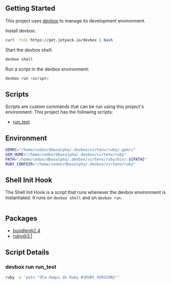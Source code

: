 <!-- gen-readme start - generated by https://github.com/jetify-com/devbox/ -->
## Getting Started
This project uses [devbox](https://github.com/jetify-com/devbox) to manage its development environment.

Install devbox:
```sh
curl -fsSL https://get.jetpack.io/devbox | bash
```

Start the devbox shell:
```sh 
devbox shell
```

Run a script in the devbox environment:
```sh
devbox run <script>
```
## Scripts
Scripts are custom commands that can be run using this project's environment. This project has the following scripts:

* [run_test](#devbox-run-run_test)

## Environment

```sh
GEMRC="/home/cedon/dboxalpha/.devbox/virtenv/ruby/.gemrc"
GEM_HOME="/home/cedon/dboxalpha/.devbox/virtenv/ruby"
PATH="/home/cedon/dboxalpha/.devbox/virtenv/ruby/bin/:${PATH}"
RUBY_CONFDIR="/home/cedon/dboxalpha/.devbox/virtenv/ruby"
```

## Shell Init Hook
The Shell Init Hook is a script that runs whenever the devbox environment is instantiated. It runs 
on `devbox shell` and on `devbox run`.
```sh

```

## Packages

* [bundler@2.4](https://www.nixhub.io/packages/bundler)
* [ruby@3.1](https://www.nixhub.io/packages/ruby)

## Script Details

### devbox run run_test
```sh
ruby -e 'puts "Ola daqui do Ruby #{RUBY_VERSION}"'
```
&ensp;



<!-- gen-readme end -->
